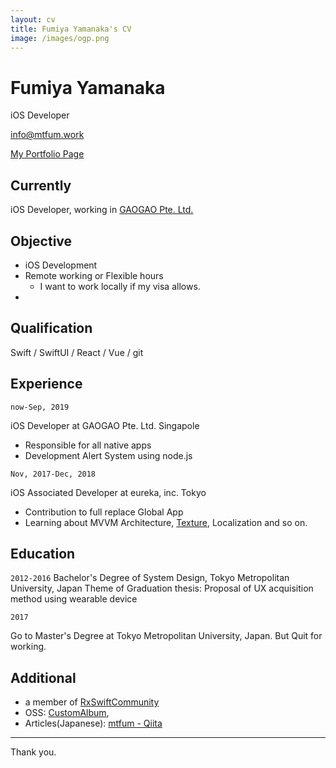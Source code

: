 ```yaml
---
layout: cv
title: Fumiya Yamanaka's CV
image: /images/ogp.png
---
```


# Fumiya Yamanaka
iOS Developer

<a href="info@mtfum.work">info@mtfum.work</a>
  
<div id="webaddress">
  <a href="http://mtfum.work">My Portfolio Page</a>
</div>

## Currently

iOS Developer, working in [GAOGAO Pte. Ltd.](https://gaogao.asia/)


## Objective

- iOS Development
- Remote working or Flexible hours
  - I want to work locally if my visa allows.
- 


## Qualification

Swift / SwiftUI / React / Vue / git

## Experience

`now-Sep, 2019`

iOS Developer at GAOGAO Pte. Ltd. Singapole

- Responsible for all native apps
- Development Alert System using node.js

`Nov, 2017-Dec, 2018`

iOS Associated Developer at eureka, inc. Tokyo

- Contribution to full replace Global App
- Learning about MVVM Architecture, [Texture](https://github.com/TextureGroup/Texture), Localization and so on.


## Education

`2012-2016`
Bachelor's Degree of System Design, Tokyo Metropolitan University, Japan
Theme of Graduation thesis: Proposal of UX acquisition method using wearable device

`2017`

Go to Master's Degree at Tokyo Metropolitan University, Japan.
But Quit for working.

## Additional 

- a member of [RxSwiftCommunity](https://github.com/RxSwiftCommunity/)
- OSS: [CustomAlbum](https://github.com/mtfum/CustomAlbum), 
- Articles(Japanese): [mtfum - Qiita](https://qiita.com/mtfum)



---

Thank you.

<!-- ### Footer

Last updated: 26 Nov 2019 -->
